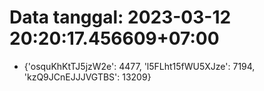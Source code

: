 # Data tanggal: 2023-03-12 20:20:17.456609+07:00

* {'osquKhKtTJ5jzW2e': 4477, 'l5FLht15fWU5XJze': 7194, 'kzQ9JCnEJJJVGTBS': 13209}
